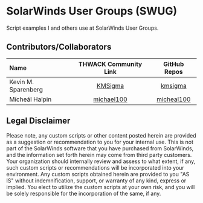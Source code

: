# SolarWinds User Groups (SWUG)

Script examples I and others use at SolarWinds User Groups.

## Contributors/Collaborators

|Name|THWACK Community Link|GitHub Repos|
|:--------------|:-----:|:-----------:|
|Kevin M. Sparenberg|[KMSigma](https://thwack.solarwinds.com/members/kmsigma)|[kmsigma](https://github.com/kmsigma)|
|Mícheál Halpin|[michael100](https://thwack.solarwinds.com/members/micheal100)|[micheal100](https://github.com/micheal100)|

## Legal Disclaimer

Please note, any custom scripts or other content posted herein are provided as a suggestion or recommendation to you for your internal use. This is not part of the SolarWinds software that you have purchased from SolarWinds, and the information set forth herein may come from third party customers. Your organization should internally review and assess to what extent, if any, such custom scripts or recommendations will be incorporated into your environment. Any custom scripts obtained herein are provided to you "AS IS" without indemnification, support, or warranty of any kind, express or implied. You elect to utilize the custom scripts at your own risk, and you will be solely responsible for the incorporation of the same, if any.
